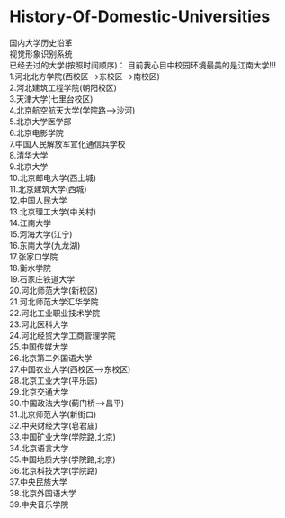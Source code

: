 #  History-Of-Domestic-Universities
国内大学历史沿革  
视觉形象识别系统  
已经去过的大学(按照时间顺序)：
目前我心目中校园环境最美的是江南大学!!!  
1.河北北方学院(西校区——>东校区——>南校区)  
2.河北建筑工程学院(朝阳校区)  
3.天津大学(七里台校区)  
4.北京航空航天大学(学院路——>沙河)  
5.北京大学医学部  
6.北京电影学院  
7.中国人民解放军宣化通信兵学校  
8.清华大学  
9.北京大学  
10.北京邮电大学(西土城)  
11.北京建筑大学(西城)  
12.中国人民大学  
13.北京理工大学(中关村)  
14.江南大学  
15.河海大学(江宁)  
16.东南大学(九龙湖)  
17.张家口学院  
18.衡水学院  
19.石家庄铁道大学  
20.河北师范大学(新校区)   
21.河北师范大学汇华学院  
22.河北工业职业技术学院    
23.河北医科大学  
24.河北经贸大学工商管理学院  
25.中国传媒大学  
26.北京第二外国语大学  
27.中国农业大学(西校区——>东校区)  
28.北京工业大学(平乐园)  
29.北京交通大学  
30.中国政法大学(蓟门桥——>昌平)  
31.北京师范大学(新街口)  
32.中央财经大学(皂君庙)  
33.中国矿业大学(学院路,北京)  
34.北京语言大学  
35.中国地质大学(学院路,北京)  
36.北京科技大学(学院路)  
37.中央民族大学  
38.北京外国语大学  
39.中央音乐学院  
